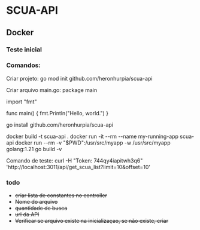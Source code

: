 # SCUA-API

## Docker

### Teste inicial

### Comandos:
Criar projeto:
go mod init github.com/heronhurpia/scua-api

Criar arquivo main.go:
package main

import "fmt"

func main() {
	fmt.Println("Hello, world.")
}

go install github.com/heronhurpia/scua-api

docker build -t scua-api .
docker run -it --rm --name my-running-app scua-api
docker run --rm -v "$PWD":/usr/src/myapp -w /usr/src/myapp golang:1.21 go build -v

Comando de teste:
curl -H "Token: 744qy4iapitwh3q6" 'http://localhost:3011/api/get_scua_list?limit=10&offset=10'

### todo
+ ~~criar lista de constantes no controller~~
+ ~~Nome do arquivo~~
+ ~~quantidade de busca~~
+ ~~url da API~~
+ ~~Verificar se arquivo existe na inicializaçao, se não existe, criar~~